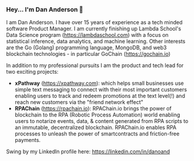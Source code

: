 ### Hey... I'm Dan Anderson 👋

I am Dan Anderson.  I have over 15 years of experience as a tech minded software Product Manager.  I am currently finishing up Lambda School's Data Science program (https://lambdaschool.com) with a focus on statistical inference, data analytics, and machine learning.  Other interests are the Go (Golang) programming language, MongoDB, and web3 blockchain technologies - in particular GoChain (https://gochain.io)

In addition to my professional pursuits I am the product and tech lead for two exciting projects:

- **xPathway** (https://xpathway.com): which helps small businesses use simple text messaging to connect with their most important customers enabling users to track and redeem promotions at the text level(!) and reach new customers via the "friend network effect"
- **RPAChain** (https://rpachain.io): RPAChain.io brings the power of blockchain to the RPA (Robotic Process Automation) world enabling users to notarize events, data, & content generated from RPA scripts to an immutable, decentralized blockchain.  RPAChain.io enables RPA processes to unleash the power of smartcontracts and friction-free payments.

Swing by my LinkedIn profile here: https://linkedin.com/in/danoand
<!--
**danoand/danoand** is a ✨ _special_ ✨ repository because its `README.md` (this file) appears on your GitHub profile.

Here are some ideas to get you started:

- 🔭 I’m currently working on ...
- 🌱 I’m currently learning ...
- 👯 I’m looking to collaborate on ...
- 🤔 I’m looking for help with ...
- 💬 Ask me about ...
- 📫 How to reach me: ...
- 😄 Pronouns: ...
- ⚡ Fun fact: ...
-->
